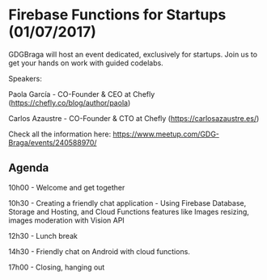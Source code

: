 # Firebase Functions for Startups (01/07/2017)

GDGBraga will host an event dedicated, exclusively for startups. Join us to get your hands on work with guided codelabs.

Speakers:

Paola García - CO-Founder & CEO at Chefly (https://chefly.co/blog/author/paola)

Carlos Azaustre - CO-Founder & CTO at Chefly (https://carlosazaustre.es/)

Check all the information here: https://www.meetup.com/GDG-Braga/events/240588970/

## Agenda

10h00 - Welcome and get together

10h30 - Creating a friendly chat application - Using Firebase Database, Storage and Hosting, and Cloud Functions features like Images resizing, images moderation with Vision API

12h30 - Lunch break

14h30 - Friendly chat on Android with cloud functions.

17h00 - Closing, hanging out

